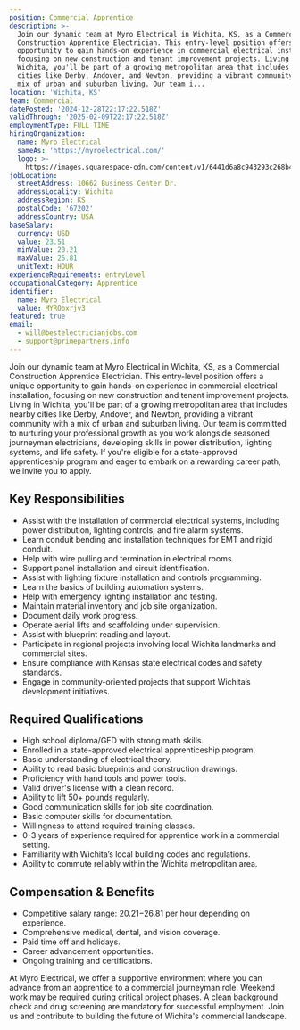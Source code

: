 ```yaml
---
position: Commercial Apprentice
description: >-
  Join our dynamic team at Myro Electrical in Wichita, KS, as a Commercial
  Construction Apprentice Electrician. This entry-level position offers a unique
  opportunity to gain hands-on experience in commercial electrical installation,
  focusing on new construction and tenant improvement projects. Living in
  Wichita, you'll be part of a growing metropolitan area that includes nearby
  cities like Derby, Andover, and Newton, providing a vibrant community with a
  mix of urban and suburban living. Our team i...
location: 'Wichita, KS'
team: Commercial
datePosted: '2024-12-28T22:17:22.518Z'
validThrough: '2025-02-09T22:17:22.518Z'
employmentType: FULL_TIME
hiringOrganization:
  name: Myro Electrical
  sameAs: 'https://myroelectrical.com/'
  logo: >-
    https://images.squarespace-cdn.com/content/v1/6441d6a8c943293c268b4359/7b2478ca-3514-499f-80c1-3a92bb142f0c/curve__1_-removebg-preview.png?format=1500w
jobLocation:
  streetAddress: 10662 Business Center Dr.
  addressLocality: Wichita
  addressRegion: KS
  postalCode: '67202'
  addressCountry: USA
baseSalary:
  currency: USD
  value: 23.51
  minValue: 20.21
  maxValue: 26.81
  unitText: HOUR
experienceRequirements: entryLevel
occupationalCategory: Apprentice
identifier:
  name: Myro Electrical
  value: MYRObxrjv3
featured: true
email:
  - will@bestelectricianjobs.com
  - support@primepartners.info
---
```




Join our dynamic team at Myro Electrical in Wichita, KS, as a Commercial Construction Apprentice Electrician. This entry-level position offers a unique opportunity to gain hands-on experience in commercial electrical installation, focusing on new construction and tenant improvement projects. Living in Wichita, you'll be part of a growing metropolitan area that includes nearby cities like Derby, Andover, and Newton, providing a vibrant community with a mix of urban and suburban living. Our team is committed to nurturing your professional growth as you work alongside seasoned journeyman electricians, developing skills in power distribution, lighting systems, and life safety. If you're eligible for a state-approved apprenticeship program and eager to embark on a rewarding career path, we invite you to apply.

## Key Responsibilities

- Assist with the installation of commercial electrical systems, including power distribution, lighting controls, and fire alarm systems.
- Learn conduit bending and installation techniques for EMT and rigid conduit.
- Help with wire pulling and termination in electrical rooms.
- Support panel installation and circuit identification.
- Assist with lighting fixture installation and controls programming.
- Learn the basics of building automation systems.
- Help with emergency lighting installation and testing.
- Maintain material inventory and job site organization.
- Document daily work progress.
- Operate aerial lifts and scaffolding under supervision.
- Assist with blueprint reading and layout.
- Participate in regional projects involving local Wichita landmarks and commercial sites.
- Ensure compliance with Kansas state electrical codes and safety standards.
- Engage in community-oriented projects that support Wichita’s development initiatives.

## Required Qualifications

- High school diploma/GED with strong math skills.
- Enrolled in a state-approved electrical apprenticeship program.
- Basic understanding of electrical theory.
- Ability to read basic blueprints and construction drawings.
- Proficiency with hand tools and power tools.
- Valid driver's license with a clean record.
- Ability to lift 50+ pounds regularly.
- Good communication skills for job site coordination.
- Basic computer skills for documentation.
- Willingness to attend required training classes.
- 0-3 years of experience required for apprentice work in a commercial setting.
- Familiarity with Wichita’s local building codes and regulations.
- Ability to commute reliably within the Wichita metropolitan area.

## Compensation & Benefits

- Competitive salary range: $20.21-$26.81 per hour depending on experience.
- Comprehensive medical, dental, and vision coverage.
- Paid time off and holidays.
- Career advancement opportunities.
- Ongoing training and certifications.

At Myro Electrical, we offer a supportive environment where you can advance from an apprentice to a commercial journeyman role. Weekend work may be required during critical project phases. A clean background check and drug screening are mandatory for successful employment. Join us and contribute to building the future of Wichita's commercial landscape.
